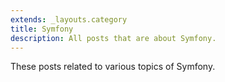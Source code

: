 ```yaml
---
extends: _layouts.category
title: Symfony
description: All posts that are about Symfony.
---
```


These posts related to various topics of Symfony.
